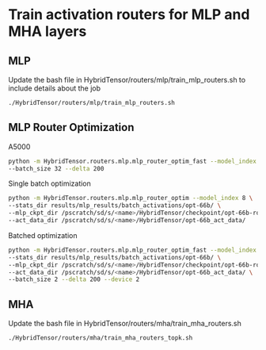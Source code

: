 # Train activation routers for MLP and MHA layers 

## MLP 

Update the bash file in HybridTensor/routers/mlp/train_mlp_routers.sh to include details about the job

```bash
./HybridTensor/routers/mlp/train_mlp_routers.sh
```


## MLP Router Optimization


A5000
```bash
python -m HybridTensor.routers.mlp.mlp_router_optim_fast --model_index 5 \
--batch_size 32 --delta 200 
```

Single batch optimization

```bash
python -m HybridTensor.routers.mlp.mlp_router_optim --model_index 8 \
--stats_dir results/mlp_results/batch_activations/opt-66b/ \
--mlp_ckpt_dir /pscratch/sd/s/<name>/HybridTensor/checkpoint/opt-66b-routers/mlp/ \
--act_data_dir /pscratch/sd/s/<name>/HybridTensor/opt-66b_act_data/
```

Batched optimization 

```bash
python -m HybridTensor.routers.mlp.mlp_router_optim_fast --model_index 8 \
--stats_dir results/mlp_results/batch_activations/opt-66b/ \
--mlp_ckpt_dir /pscratch/sd/s/<name>/HybridTensor/checkpoint/opt-66b-routers/mlp/ \
--act_data_dir /pscratch/sd/s/<name>/HybridTensor/opt-66b_act_data/ \
--batch_size 2 --delta 200 --device 2
```

## MHA 

Update the bash file in HybridTensor/routers/mha/train_mha_routers.sh 

```bash
./HybridTensor/routers/mha/train_mha_routers_topk.sh 
```
